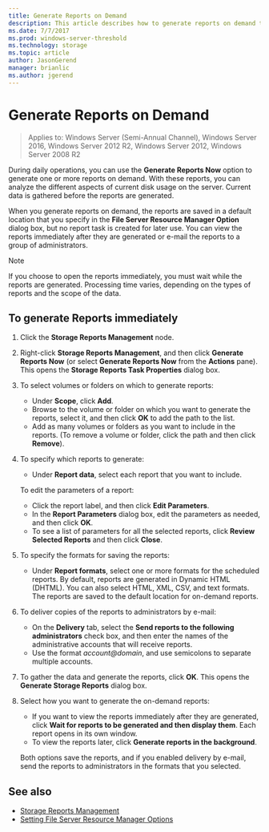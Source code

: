 ```yaml
---
title: Generate Reports on Demand
description: This article describes how to generate reports on demand to analyze disk usage on the server
ms.date: 7/7/2017
ms.prod: windows-server-threshold
ms.technology: storage
ms.topic: article
author: JasonGerend
manager: brianlic
ms.author: jgerend
---
```


# Generate Reports on Demand

> Applies to: Windows Server (Semi-Annual Channel), Windows Server 2016, Windows Server 2012 R2, Windows Server 2012, Windows Server 2008 R2

During daily operations, you can use the **Generate Reports Now** option to generate one or more reports on demand. With these reports, you can analyze the different aspects of current disk usage on the server. Current data is gathered before the reports are generated.

When you generate reports on demand, the reports are saved in a default location that you specify in the **File Server Resource Manager Option** dialog box, but no report task is created for later use. You can view the reports immediately after they are generated or e-mail the reports to a group of administrators.

> [!Note]
> If you choose to open the reports immediately, you must wait while the reports are generated. Processing time varies, depending on the types of reports and the scope of the data.

## To generate Reports immediately

1. Click the **Storage Reports Management** node.

2. Right-click **Storage Reports Management**, and then click **Generate Reports Now** (or select **Generate Reports Now** from the **Actions** pane). This opens the **Storage Reports Task Properties** dialog box.

3. To select volumes or folders on which to generate reports:

   -   Under **Scope**, click **Add**.
   -   Browse to the volume or folder on which you want to generate the reports, select it, and then click **OK** to add the path to the list.
   -   Add as many volumes or folders as you want to include in the reports. (To remove a volume or folder, click the path and then click **Remove**).

4. To specify which reports to generate:

    -   Under **Report data**, select each report that you want to include.

   To edit the parameters of a report:

   -   Click the report label, and then click **Edit Parameters**.
   -   In the **Report Parameters** dialog box, edit the parameters as needed, and then click **OK**.
   -  To see a list of parameters for all the selected reports, click **Review Selected Reports** and then click **Close**.
 
5. To specify the formats for saving the reports:

   -  Under **Report formats**, select one or more formats for the scheduled reports. By default, reports are generated in Dynamic HTML (DHTML). You can also select HTML, XML, CSV, and text formats. The reports are saved to the default location for on-demand reports.

6. To deliver copies of the reports to administrators by e-mail:

   - On the **Delivery** tab, select the **Send reports to the following administrators** check box, and then enter the names of the administrative accounts that will receive reports. 
   - Use the format <em>account@domain</em>, and use semicolons to separate multiple accounts.

7. To gather the data and generate the reports, click **OK**. This opens the **Generate Storage Reports** dialog box.

8. Select how you want to generate the on-demand reports:

   -   If you want to view the reports immediately after they are generated, click **Wait for reports to be generated and then display them**. Each report opens in its own window.
   -   To view the reports later, click **Generate reports in the background**.

   Both options save the reports, and if you enabled delivery by e-mail, send the reports to administrators in the formats that you selected.

## See also

-   [Storage Reports Management](storage-reports-management.md)
-   [Setting File Server Resource Manager Options](setting-file-server-resource-manager-options.md)

